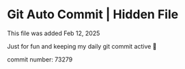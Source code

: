 # Git Auto Commit | Hidden File

This file was added Feb 12, 2025

Just for fun and keeping my daily git commit active 🤪

commit number: 73279
